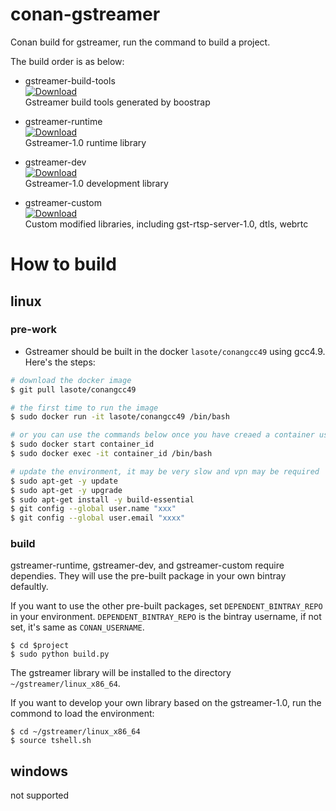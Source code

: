 # conan-gstreamer

Conan build for gstreamer, run the command to build a project.

The build order is as below:

-   gstreamer-build-tools  
    [ ![Download](https://api.bintray.com/packages/yjjnls/stable/gstreamer-build-tools%3Ayjjnls/images/download.svg) ](https://bintray.com/yjjnls/stable/gstreamer-build-tools%3Ayjjnls/_latestVersion)  
    Gstreamer build tools generated by boostrap

-   gstreamer-runtime  
    [ ![Download](https://api.bintray.com/packages/yjjnls/stable/gstreamer-runtime%3Ayjjnls/images/download.svg) ](https://bintray.com/yjjnls/stable/gstreamer-runtime%3Ayjjnls/_latestVersion)  
    Gstreamer-1.0 runtime library

-   gstreamer-dev  
    [ ![Download](https://api.bintray.com/packages/yjjnls/stable/gstreamer-dev%3Ayjjnls/images/download.svg) ](https://bintray.com/yjjnls/stable/gstreamer-dev%3Ayjjnls/_latestVersion)  
    Gstreamer-1.0 development library

-   gstreamer-custom  
    [ ![Download](https://api.bintray.com/packages/yjjnls/stable/gstreamer-custom%3Ayjjnls/images/download.svg) ](https://bintray.com/yjjnls/stable/gstreamer-custom%3Ayjjnls/_latestVersion)  
    Custom modified libraries, including gst-rtsp-server-1.0, dtls, webrtc

# How to build

## linux
### pre-work
* Gstreamer should be built in the docker `lasote/conangcc49` using gcc4.9. Here's the steps:

```bash
# download the docker image
$ git pull lasote/conangcc49

# the first time to run the image
$ sudo docker run -it lasote/conangcc49 /bin/bash

# or you can use the commands below once you have creaed a container using the command above
$ sudo docker start container_id
$ sudo docker exec -it container_id /bin/bash

# update the environment, it may be very slow and vpn may be required
$ sudo apt-get -y update
$ sudo apt-get -y upgrade
$ sudo apt-get install -y build-essential
$ git config --global user.name "xxx"
$ git config --global user.email "xxxx"
```


### build
gstreamer-runtime, gstreamer-dev, and gstreamer-custom require dependies. They will use the pre-built package in your own bintray defaultly.   

If you want to use the other pre-built packages, set `DEPENDENT_BINTRAY_REPO` in your environment. `DEPENDENT_BINTRAY_REPO` is the bintray username, if not set, it's same as `CONAN_USERNAME`.


    $ cd $project
    $ sudo python build.py

The gstreamer library will be installed to the directory `~/gstreamer/linux_x86_64`.

If you want to develop your own library based on the gstreamer-1.0, run the commond to load the environment:

    $ cd ~/gstreamer/linux_x86_64
    $ source tshell.sh

## windows
not supported
<!-- 
### pre-work

The initial setup on Windows is a little bit longer, but only a few programs are required.

-   Python2.7: <https://www.python.org/downloads/>
     IMPORTANT : Chose the 2.7 version. The 3.x versions are _not_ supported
-   CMake: <http://www.cmake.org/cmake/resources/software.html>
-   Git: <http://git-scm.com/download/win>
     IMPORTANT: Select the install option "Checkout as-is, Commit as-is"
-   Msys/MinGW: <http://sourceforge.net/projects/mingw/files/Installer/mingw-get-setup.exe/download>
       Install it with all the options enabled, you can also select the package below in `Basic Setup` for minimum installation:
       * mingw-developer-toolkit
       * mingw32-base
       * msys-base


**cerbero must be run in the `MingGW shell`, which is accessible from the main menu or desktop (if it is not, go to Mingw Installation manager, select MSYS Base Development and install msys-bash  lnk).**

The last step is making python and git available from the shell, for which you will need to create a .profile file:

If you use 64-bit Windows, please execute:

    $ echo 'export PATH="$PATH:/c/Python27:/c/Program Files/Git/bin:/c/MinGW/bin/"' > ~/.profile

If you use 32-bit Windows, please execute:

    $ echo 'export PATH="$PATH:/c/Python27:/c/Program Files (x86)/Git/bin:/c/MinGW/bin/"' > ~/.profile

### 64-bit build

    $ export CONAN_ARCHS=x86_64
    $ export CONAN_BASH_PATH="C:\MinGW\msys\1.0\bin\sh.exe"

    set CONAN_ARCHS=x86_64
    set CONAN_BASH_PATH=C:\MinGW\msys\1.0\bin\sh.exe -->

